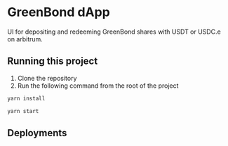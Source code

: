 # GreenBond dApp

UI for depositing and redeeming GreenBond shares with USDT or USDC.e on arbitrum.

## Running this project

1. Clone the repository
2. Run the following command from the root of the project

```bash
yarn install
```

```bash
yarn start
```

## Deployments


